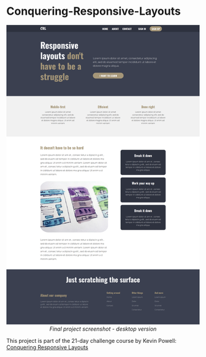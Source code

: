 # Conquering-Responsive-Layouts 
<p align="center">
  <img src="screenshot/responsive-page.png" alt="Page Screenshot">
  <br>
  <em>Final project screenshot - desktop version</em>
</p>

This project is part of the 21-day challenge course by Kevin Powell: [Conquering Responsive Layouts](https://courses.kevinpowell.co/conquering-responsive-layouts)